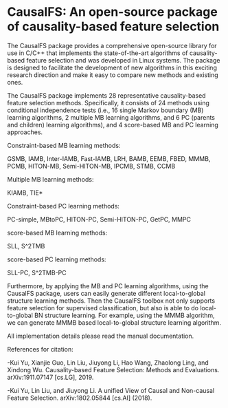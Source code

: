 # CausalFS: An open-source package of causality-based feature selection

The CausalFS package provides a comprehensive open-source library for use in C/C++ that implements the state-of-the-art algorithms of causality-based feature selection and was developed in Linux systems. The package is designed to facilitate the development of new algorithms in this exciting research direction and make it easy to compare new methods and existing ones.

The CausalFS package implements 28 representative causality-based feature selection methods. Specifically, it consists of 24 methods using conditional independence tests (i.e., 16 single Markov boundary (MB) learning algorithms, 2 multiple MB learning algorithms, and 6 PC (parents and children) learning algorithms), and 4 score-based MB and PC learning approaches. 

Constraint-based MB learning methods:

GSMB, IAMB, Inter-IAMB, Fast-IAMB, LRH, BAMB, EEMB, FBED,
MMMB, PCMB, HITON-MB, Semi-HITON-MB, IPCMB, STMB, CCMB

Multiple MB learning methods:

KIAMB, TIE*

Constraint-based PC learning methods:

PC-simple, MBtoPC, HITON-PC, Semi-HITON-PC, GetPC, MMPC

score-based MB learning methods:

SLL, S^2TMB

score-based PC learning methods:

SLL-PC, S^2TMB-PC

Furthermore, by applying the MB and PC learning algorithms, using the CausalFS package, users can easily generate different local-to-global structure learning methods. Then the CausalFS toolbox not only supports feature selection for supervised classification, but also is able to do local-to-global BN structure learning. For example, using the MMMB algorithm, we can generate MMMB based local-to-global structure learning algorithm. 

All implementation details please read the manual documentation. 


References for citation:

-Kui Yu, Xianjie Guo, Lin Liu, Jiuyong Li, Hao Wang, Zhaolong Ling, and Xindong Wu. Causality-based Feature Selection: Methods and Evaluations. arXiv:1911.07147 [cs.LG], 2019.

-Kui Yu, Lin Liu, and Jiuyong Li. A unified View of Causal and Non-causal Feature Selection. arXiv:1802.05844 [cs.AI] (2018).
